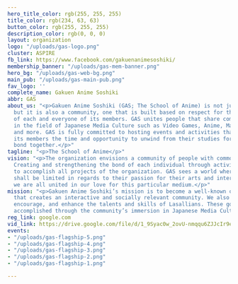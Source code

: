 ```yaml
---
hero_title_color: rgb(255, 255, 255)
title_color: rgb(234, 63, 63)
button_color: rgb(255, 255, 255)
description_color: rgb(0, 0, 0)
layout: organization
logo: "/uploads/gas-logo.png"
cluster: ASPIRE
fb_link: https://www.facebook.com/gakuenanimesoshiki/
membership_banner: "/uploads/gas-mem-banner.png"
hero_bg: "/uploads/gas-web-bg.png"
main_pub: "/uploads/gas-main-pub.png"
fav_logo: ''
complete_name: Gakuen Anime Soshiki
abbr: GAS
about_us: "<p>Gakuen Anime Soshiki (GAS; The School of Anime) is not just an organization,
  but it is also a community, one that is built based on respect for the interests
  of each and everyone of its members. GAS unites people that share common interests
  in the field of Japanese Media Culture such as Video Games, Anime, Manga, Music
  and more. GAS is fully committed to hosting events and activities that could give
  its members the time and opportunity to unwind from their studies for a bit and
  bond together.</p>"
tagline: "<p>The School of Anime</p>"
vision: "<p>The organization envisions a community of people with common interests.
  Creating and strengthening the bond of each individual through activities, we envision
  to accomplish all projects of the organization. GAS sees a world where no person
  shall be limited in regards to their passion for their arts and interests, where
  we are all united in our love for this particular medium.</p>"
mission: "<p>Gakuen Anime Soshiki’s mission is to become a well-known organization
  that creates an interactive and socially relevant community. We also aim to inspire,
  encourage, and enhance the talents and skills of Lasallians. These goals will be
  accomplished through the community’s immersion in Japanese Media Culture.</p>"
reg_link: google.com
vid_link: https://drive.google.com/file/d/1_9Syac0w_2ovU-nmqqu6ZJJcIr9e6oTZ/preview
events:
- "/uploads/gas-flagship-5.png"
- "/uploads/gas-flagship-4.png"
- "/uploads/gas-flagship-3.png"
- "/uploads/gas-flagship-2.png"
- "/uploads/gas-flagship-1.png"

---
```

